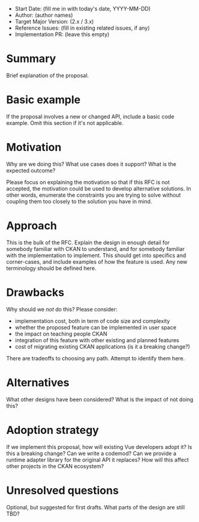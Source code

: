 - Start Date: (fill me in with today's date, YYYY-MM-DD)
- Author: (author names)
- Target Major Version: (2.x / 3.x)
- Reference Issues: (fill in existing related issues, if any)
- Implementation PR: (leave this empty)

# Summary

Brief explanation of the proposal.

# Basic example

If the proposal involves a new or changed API, include a basic code example.  Omit this section if it's not applicable.

# Motivation

Why are we doing this? What use cases does it support? What is the expected outcome?

Please focus on explaining the motivation so that if this RFC is not accepted, the motivation could be used to develop alternative solutions. In other words, enumerate the constraints you are trying to solve without coupling them too closely to the solution you have in mind.

# Approach

This is the bulk of the RFC. Explain the design in enough detail for somebody familiar with CKAN to understand, and for somebody familiar with the implementation to implement. This should get into specifics and corner-cases, and include examples of how the feature is used. Any new terminology should be defined here.

# Drawbacks

Why should we *not* do this? Please consider:

- implementation cost, both in term of code size and complexity
- whether the proposed feature can be implemented in user space
- the impact on teaching people CKAN
- integration of this feature with other existing and planned features
- cost of migrating existing CKAN applications (is it a breaking change?)

There are tradeoffs to choosing any path. Attempt to identify them here.

# Alternatives

What other designs have been considered? What is the impact of not doing this?

# Adoption strategy

If we implement this proposal, how will existing Vue developers adopt it? Is this a breaking change? Can we write a codemod? Can we provide a runtime adapter library for the original API it replaces? How will this affect other projects in the CKAN ecosystem?

# Unresolved questions

Optional, but suggested for first drafts. What parts of the design are still TBD?
